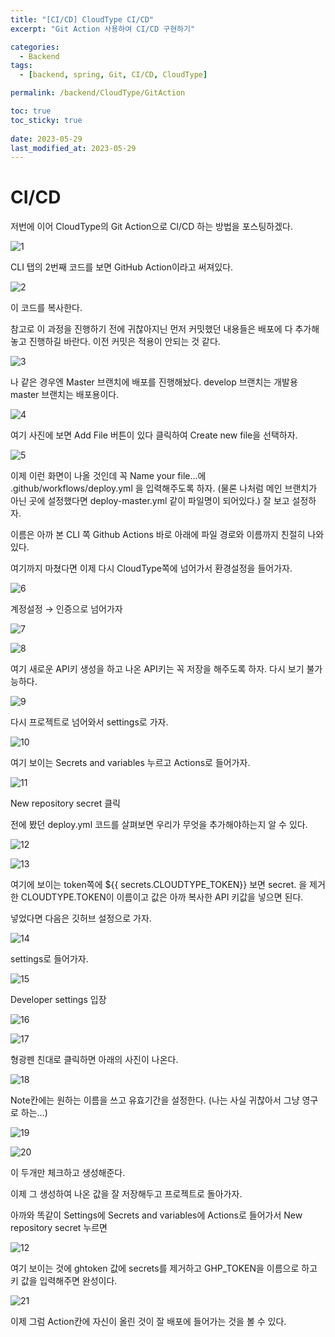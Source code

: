 ```yaml
---
title: "[CI/CD] CloudType CI/CD"
excerpt: "Git Action 사용하여 CI/CD 구현하기"

categories:
  - Backend
tags:
  - [backend, spring, Git, CI/CD, CloudType]

permalink: /backend/CloudType/GitAction

toc: true
toc_sticky: true
 
date: 2023-05-29
last_modified_at: 2023-05-29
---
```


# CI/CD

저번에 이어 CloudType의 Git Action으로 CI/CD 하는 방법을 포스팅하겠다.

![1](https://jsw6701.github.io/assets/images/posts_img/230530/1.png)

CLI 탭의 2번째 코드를 보면 GitHub Action이라고 써져있다.

![2](https://jsw6701.github.io/assets/images/posts_img/230530/2.png)

이 코드를 복사한다.

참고로 이 과정을 진행하기 전에 귀찮아지닌 먼저 커밋했던 내용들은 배포에 다 추가해놓고 진행하길 바란다. 이전 커밋은 적용이 안되는 것 같다.

![3](https://jsw6701.github.io/assets/images/posts_img/230530/3.png)

나 같은 경우엔 Master 브랜치에 배포를 진행해놨다.  develop 브랜치는 개발용 master 브랜치는 배포용이다.

![4](https://jsw6701.github.io/assets/images/posts_img/230530/4.png)

여기 사진에 보면 Add File 버튼이 있다 클릭하여 Create new file을 선택하자.

![5](https://jsw6701.github.io/assets/images/posts_img/230530/5.png)

이제 이런 화면이 나올 것인데 꼭 Name your file…에 .github/workflows/deploy.yml 을 입력해주도록 하자. (물론 나처럼 메인 브랜치가 아닌 곳에 설정했다면 deploy-master.yml 같이 파일명이 되어있다.) 잘 보고 설정하자.

이름은 아까 본 CLI 쪽 Github Actions 바로 아래에 파일 경로와 이름까지 친절히 나와있다.

여기까지 마쳤다면 이제 다시 CloudType쪽에 넘어가서 환경설정을 들어가자.

![6](https://jsw6701.github.io/assets/images/posts_img/230530/6.png)

계정설정 → 인증으로 넘어가자

![7](https://jsw6701.github.io/assets/images/posts_img/230530/7.png)

![8](https://jsw6701.github.io/assets/images/posts_img/230530/8.png)

여기 새로운 API키 생성을 하고 나온 API키는 꼭 저장을 해주도록 하자. 다시 보기 불가능하다.

![9](https://jsw6701.github.io/assets/images/posts_img/230530/9.png)

다시 프로젝트로 넘어와서 settings로 가자.

![10](https://jsw6701.github.io/assets/images/posts_img/230530/10.png)

여기 보이는 Secrets and variables 누르고 Actions로 들어가자.

![11](https://jsw6701.github.io/assets/images/posts_img/230530/11.png)

New repository secret 클릭

전에 봤던 deploy.yml 코드를 살펴보면 우리가 무엇을 추가해야하는지 알 수 있다.

![12](https://jsw6701.github.io/assets/images/posts_img/230530/12.png)

![13](https://jsw6701.github.io/assets/images/posts_img/230530/13.png)

여기에 보이는 token쪽에 ${{ secrets.CLOUDTYPE_TOKEN}} 보면 secret. 을 제거한 CLOUDTYPE.TOKEN이 이름이고 값은 아까 복사한 API 키값을 넣으면 된다.

넣었다면 다음은 깃허브 설정으로 가자.

![14](https://jsw6701.github.io/assets/images/posts_img/230530/14.png)

settings로 들어가자.

![15](https://jsw6701.github.io/assets/images/posts_img/230530/15.png)

Developer settings 입장

![16](https://jsw6701.github.io/assets/images/posts_img/230530/16.png)

![17](https://jsw6701.github.io/assets/images/posts_img/230530/17.png)

형광펜 친대로 클릭하면 아래의 사진이 나온다.

![18](https://jsw6701.github.io/assets/images/posts_img/230530/18.png)

Note칸에는 원하는 이름을 쓰고 유효기간을 설정한다. (나는 사실 귀찮아서 그냥 영구로 하는…)

![19](https://jsw6701.github.io/assets/images/posts_img/230530/19.png)

![20](https://jsw6701.github.io/assets/images/posts_img/230530/20.png)

이 두개만 체크하고 생성해준다.

이제 그 생성하여 나온 값을 잘 저장해두고 프로젝트로 돌아가자.

아까와 똑같이 Settings에 Secrets and variables에 Actions로 들어가서 New repository secret 누르면

![12](https://jsw6701.github.io/assets/images/posts_img/230530/12.png)

여기 보이는 것에 ghtoken 값에 secrets를 제거하고 GHP_TOKEN을 이름으로 하고 키 값을 입력해주면 완성이다.

![21](https://jsw6701.github.io/assets/images/posts_img/230530/21.png)

이제 그럼 Action칸에 자신이 올린 것이 잘 배포에 들어가는 것을 볼 수 있다.
